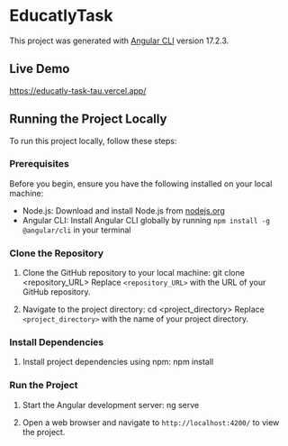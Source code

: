 # EducatlyTask

This project was generated with [Angular CLI](https://github.com/angular/angular-cli) version 17.2.3.

## Live Demo
https://educatly-task-tau.vercel.app/

## Running the Project Locally

To run this project locally, follow these steps:

### Prerequisites

Before you begin, ensure you have the following installed on your local machine:

- Node.js: Download and install Node.js from [nodejs.org](https://nodejs.org/)
- Angular CLI: Install Angular CLI globally by running `npm install -g @angular/cli` in your terminal

### Clone the Repository

1. Clone the GitHub repository to your local machine:
git clone <repository_URL>
Replace `<repository_URL>` with the URL of your GitHub repository.

2. Navigate to the project directory:
cd <project_directory>
Replace `<project_directory>` with the name of your project directory.

### Install Dependencies

1. Install project dependencies using npm:
npm install


### Run the Project

1. Start the Angular development server:
ng serve

2. Open a web browser and navigate to `http://localhost:4200/` to view the project.
